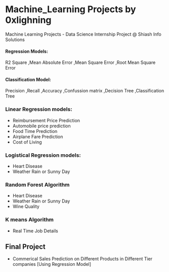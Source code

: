 # Machine_Learning Projects by 0xlighning
Machine Learning Projects - Data Science Internship Project @ Shiash Info Solutions

#### Regression Models:
R2 Square
,Mean Absolute Error
,Mean Square Error
,Root Mean Square Error

#### Classification Model:
Precision
,Recall
,Accuracy
,Confussion matrix
,Decision Tree
,Classification Tree

### Linear Regression models:
  - Reimbursement Price Prediction
  - Automobile price prediction
  - Food Time Prediction
  - Airplane Fare Prediction
  - Cost of Living
### Logistical Regression models:
  - Heart Disease
  - Weather Rain or Sunny Day
### Random Forest Algorithm
  - Heart Disease
  - Weather Rain or Sunny Day
  - Wine Quality 
### K means Algorithm
  - Real Time Job Details

## Final Project 
  - Commerical Sales Prediction on Different Products in Different Tier companies [Using Regression Model]
